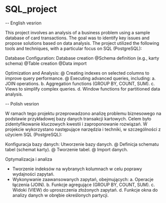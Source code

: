 # SQL_project
-- English vesrion

This project involves an analysis of a business problem using a sample database of card transactions. The goal was to identify key issues and propose solutions based on data analysis.
The project utilized the following tools and techniques, with a particular focus on SQL (PostgreSQL):

Database Configuration:
Database creation
  @Schema definition (e.g., karty schema)
  @Table creation
  @Data import

Optimization and Analysis:
  @ Creating indexes on selected columns to improve query performance.
  @ Executing advanced queries, including:
    a. JOIN operations.
    b. Aggregation functions (GROUP BY, COUNT, SUM).
    c. Views to simplify complex queries.
    d. Window functions for partitioned data analysis.

-- Polish vesrion

W ramach tego projektu przeprowadzono analizę problemu biznesowego na podstawie przykładowej bazy danych transakcji kartowych. Celem było zidentyfikowanie kluczowych kwestii i zaproponowanie rozwiązań.
W projekcie wykorzystano następujące narzędzia i techniki, w szczególności z użyciem SQL (PostgreSQL):

Konfiguracja bazy danych:
Utworzenie bazy danych.
  @ Definicja schematu tabel (schemat karty).
  @ Tworzenie tabel.
  @ Import danych.

Optymalizacja i analiza

  - Tworzenie indeksów na wybranych kolumnach w celu poprawy wydajności zapytań.
  - Wykonywanie zaawansowanych zapytań, obejmujących:
    a. Operacje łączenia (JOIN).
    b. Funkcje agregujące (GROUP BY, COUNT, SUM).
    c. Widoki (VIEW) do uproszczenia złożonych zapytań.
    d. Funkcje okna do analizy danych w obrębie określonych partycji.

    
